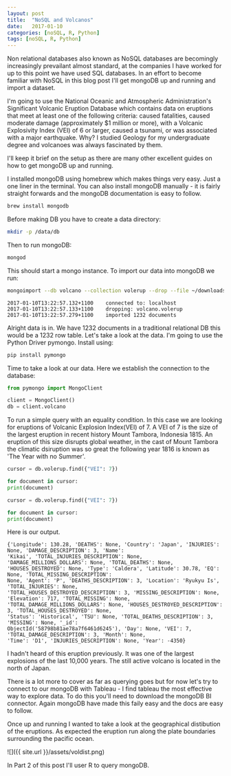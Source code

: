 ```yaml
---
layout: post
title:  "NoSQL and Volcanos"
date:   2017-01-10
categories: [noSQL, R, Python]
tags: [noSQL, R, Python]
---
```


Non relational databases also known as NoSQL databases are becomingly increasingly prevailant almost standard, at the companies I have worked for up to this point we have used SQL databases. In an effort to become familiar with NoSQL in this blog post I'll get mongoDB up and running and import a dataset.


I'm going to use the National Oceanic and Atmospheric Administration's Significant Volcanic Eruption Database which contains data on eruptions that meet at least one of the following criteria: caused fatalities, caused moderate damage (approximately $1 million or more), with a Volcanic Explosivity Index (VEI) of 6 or larger, caused a tsunami, or was associated with a major earthquake. Why? I studied Geology for my undergraduate degree and volcanoes was always fascinated by them. 

I'll keep it brief on the setup as there are many other excellent guides on how to get mongoDB up and running.

I installed mongoDB using homebrew which makes things very easy. Just a one liner in the terminal. You can also install mongoDB manually - it is fairly straight forwards and the mongoDB documentation is easy to follow.

```bash
brew install mongodb
```
Before making DB you have to create a data directory:

```bash
mkdir -p /data/db
```
Then to run mongoDB:

```bash
mongod
```
This should start a mongo instance. To import our data into mongoDB we run:

```bash
mongoimport --db volcano --collection volerup --drop --file ~/downloads/volerup.json
```

```text
2017-01-10T13:22:57.132+1100	connected to: localhost
2017-01-10T13:22:57.133+1100	dropping: volcano.volerup
2017-01-10T13:22:57.279+1100	imported 1232 documents

```
Alright data is in. We have 1232 documents in a traditional relational DB this would be a 1232 row table. Let's take a look at the data. I'm going to use the Python Driver pymongo. Install using:

```python
pip install pymongo
```
Time to take a look at our data. Here we establish the connection to the database:

```python
from pymongo import MongoClient

client = MongoClient()
db = client.volcano
```
To run a simple query with an equality condition. In this case we are looking for eruptions of Volcanic Explosion Index(VEI) of 7. A VEI of 7 is the size of the largest eruption in recent history Mount Tambora, Indonesia 1815. An eruption of this size disrupts global weather, in the cast of Mount Tambora the climatic dsiruption was so great the following year 1816 is known as 'The Year with no Summer'.

```python
cursor = db.volerup.find({"VEI": 7})

for document in cursor:
print(document)
```

``` python
cursor = db.volerup.find({"VEI": 7})

for document in cursor:
print(document)
```
Here is our output.

```text
{'Longitude': 130.28, 'DEATHS': None, 'Country': 'Japan', 'INJURIES': None, 'DAMAGE_DESCRIPTION': 3, 'Name':
'Kikai', 'TOTAL_INJURIES_DESCRIPTION': None, 'DAMAGE_MILLIONS_DOLLARS': None, 'TOTAL_DEATHS': None,
'HOUSES_DESTROYED': None, 'Type': 'Caldera', 'Latitude': 30.78, 'EQ': None, 'TOTAL_MISSING_DESCRIPTION':
None, 'Agent': 'P', 'DEATHS_DESCRIPTION': 3, 'Location': 'Ryukyu Is', 'TOTAL_INJURIES': None, 
'TOTAL_HOUSES_DESTROYED_DESCRIPTION': 3, 'MISSING_DESCRIPTION': None, 'Elevation': 717, 'TOTAL_MISSING': None, 
'TOTAL_DAMAGE_MILLIONS_DOLLARS': None, 'HOUSES_DESTROYED_DESCRIPTION': 3, 'TOTAL_HOUSES_DESTROYED': None, 
'Status': 'Historical', 'TSU': None, 'TOTAL_DEATHS_DESCRIPTION': 3, 'MISSING': None, '_id': 
ObjectId('58798b81ae78a7f6461d6245'), 'Day': None, 'VEI': 7, 'TOTAL_DAMAGE_DESCRIPTION': 3, 'Month': None, 
'Time': 'D1', 'INJURIES_DESCRIPTION': None, 'Year': -4350}
```

I hadn't heard of this eruption previously. It was one of the largest explosions of the last 10,000 years. The still active volcano is located in the north of Japan.

There is a lot more to cover as far as querying goes but for now let's try to connect to our mongoDB with Tableau - I find tableau the most effective way to explore data. To do this you'll need to download the mongoDB BI connector. Again mongoDB have made this faily easy and the docs are easy to follow.

Once up and running I wanted to take a look at the geographical distibution of the eruptions. As expected the eruption run along the plate boundaries surrounding the pacific ocean.

![]({{ site.url }}/assets/voldist.png)

In Part 2 of this post I'll user R to query mongoDB.












